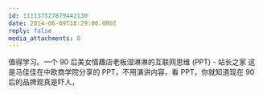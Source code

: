 ```yaml
---
id: 111137527879442130
date: 2014-06-09T18:29:00.000Z
reply: false
media_attachments: 0
---
```


值得学习。一个 90 后美女情趣店老板湿淋淋的互联网思维 (PPT) - 站长之家 这是马佳佳在中欧商学院分享的 PPT，不用演讲内容，看 PPT，你就知道现在 90 后的品牌观真是吓人， ​​​​

